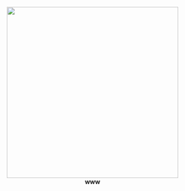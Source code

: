 <p align="center">
  <a href="https://dark-traingle.now.sh/"><img src="https://avatars2.githubusercontent.com/u/49670561" width="400"/></a>
  <br/>
  <b>www</b>
</p>
